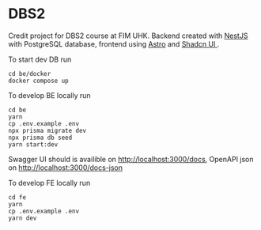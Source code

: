 # DBS2

Credit project for DBS2 course at FIM UHK. Backend created with [NestJS](https://nestjs.com/) with PostgreSQL database, frontend using [Astro](https://astro.build/) and [Shadcn UI ](https://ui.shadcn.com/).

To start dev DB run

```shell
cd be/docker
docker compose up
```

To develop BE locally run

```shell
cd be
yarn
cp .env.example .env
npx prisma migrate dev
npx prisma db seed
yarn start:dev
```

Swagger UI should is availible on [http://localhost:3000/docs](http://localhost:3000/docs), OpenAPI json on [http://localhost:3000/docs-json](http://localhost:3000/docs-json)

To develop FE locally run

```shell
cd fe
yarn
cp .env.example .env
yarn dev
```
